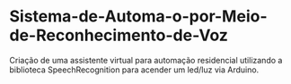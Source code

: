 # Sistema-de-Automa-o-por-Meio-de-Reconhecimento-de-Voz

Criação de uma assistente virtual para automação residencial utilizando a biblioteca SpeechRecognition para acender um led/luz via Arduino.
